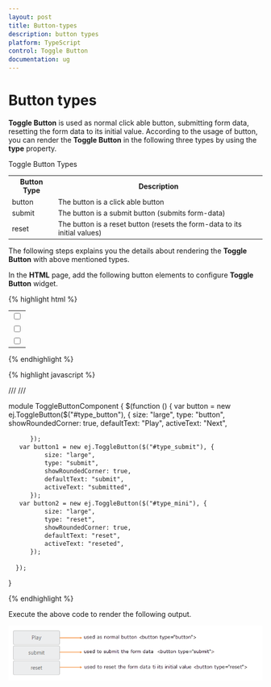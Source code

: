 ```yaml
---
layout: post
title: Button-types
description: button types
platform: TypeScript
control: Toggle Button
documentation: ug
---
```


# Button types

**Toggle Button** is used as normal click able button, submitting form data, resetting the form data to its initial value. According to the usage of button, you can render the **Toggle Button** in the following three types by using the **type** property.

Toggle Button Types

<table>
<tr>
<th>Button Type</th><th>Description</th></tr><tr><td>
button</td><td>
The button is a click able button </td></tr>
<tr>
<td>
submit</td><td>
The button is a submit button (submits form-data)</td></tr>
<tr>
<td>
reset</td><td>
The button is a reset button (resets the form-data to its initial values)</td></tr>
</table>


The following steps explains you the details about rendering the **Toggle Button** with above mentioned types. 

In the **HTML** page, add the following button elements to configure **Toggle Button** widget.


{% highlight html %}


<table>
    <tr>
        <td class="btnsht">
            <input type="checkbox" id="type_button" />
        </td>
    </tr>
    <tr>
        <td class="btnsht">
            <input type="checkbox" id="type_submit" />
        </td>
    </tr>
    <tr>
        <td class="btnsht">
            <input type="checkbox" id="type_mini" />
        </td>
    </tr>
</table>

{% endhighlight %}

{% highlight javascript %}

/// <reference path="tsfiles/jquery.d.ts" />
/// <reference path="tsfiles/ej.web.all.d.ts" />

module ToggleButtonComponent {
    $(function () {
        var button = new ej.ToggleButton($("#type_button"), {
              size: "large",
              type: "button",
              showRoundedCorner: true,
              defaultText: "Play",
              activeText: "Next",

          });
       var button1 = new ej.ToggleButton($("#type_submit"), {
              size: "large",
              type: "submit",
              showRoundedCorner: true,
              defaultText: "submit",
              activeText: "submitted",
          });
       var button2 = new ej.ToggleButton($("#type_mini"), {
              size: "large",
              type: "reset",
              showRoundedCorner: true,
              defaultText: "reset",
              activeText: "reseted",
          });

      });
}

{% endhighlight %}

Execute the above code to render the following output.

![](Button-types_images/Button-types_img1.png)



